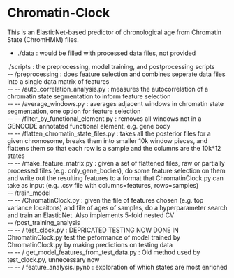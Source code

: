 # Chromatin-Clock

This is an ElasticNet-based predictor of chronological age from Chromatin State (ChromHMM) files.  

- ./data : would be filled with processed data files, not provided  

./scripts : the preprocessing, model training, and postprocessing scripts  
  -- /preprocessing : does feature selection and combines seperate data files into a single data matrix of features    
    -- -- /auto_correlation_analysis.py : measures the autocorrelation of a chromatin state segmentation to inform feature selection  
    -- -- /average_windows.py : averages adjacent windows in chromatin state segmentation, one option for feature selection  
    -- -- /filter_by_functional_element.py : removes all windows not in a GENCODE annotated functional element, e.g. gene body  
    -- -- /flatten_chromatin_state_files.py : takes all the posterior files for a given chromosome, breaks them into smaller 10k window pieces, and flattens them so that each row is a sample and the columns are the 10k*12 states  
    -- -- /make_feature_matrix.py : given a set of flattened files, raw or partially processed files (e.g. only_gene_bodies), do some feature selection on them and write out the resulting features to a format that ChromatinClock.py can take as input (e.g. .csv file with columns=features, rows=samples)  
 -- /train_model  
    -- -- /ChromatinClock.py : given the file of features chosen (e.g. top variance locaitons) and file of ages of samples, do a hyperparameter search and train an ElasticNet. Also implements 5-fold nested CV  
 -- /post_training_analysis  
    -- -- / test_clock.py : DEPRICATED TESTING NOW DONE IN ChromatinClock.py test the peformance of model trained by ChromatinClock.py by making predictions on testing data  
    -- -- / get_model_features_from_test_data.py : Old method used by test_clock.py, unnecessary now  
    -- -- / feature_analysis.ipynb : exploration of which states are most enriched  
    
